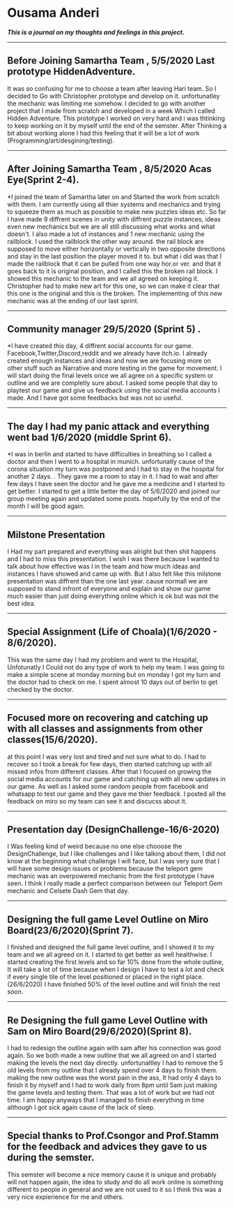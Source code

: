 # Ousama Anderi 

_**This is a journal on my thoughts and feelings in this project.**_

---
## Before Joining Samartha Team , 5/5/2020 Last prototype HiddenAdventure.

It was so confusing for me to choose a team after leaving Hari team.
So I decided to Go with Christopher prototype and develop on it. unfortunatley the mechanic was limiting me somehow.
I decided to go with another project that I made from scratch and developed in a week Which I called Hidden Adventure. 
This prototype I worked on very hard and i was thtinking to keep working on it by myself until the end of the semster.
After Thinking a bit about working alone I had this feeling that it will be a lot of work (Programming/art/desgining/testing).

---

## After Joining Samartha Team , 8/5/2020 Acas Eye(Sprint 2-4).
*I joined the team of Samartha later on and Started the work from scratch with them.
I am currently using all thier systems and mechanics and trying to squeeze them as much as possible to make new puzzles ideas etc.
So far I have made 9 diffrent scenes in unity with diffrent puzzle instances, ideas even new mechanics but we are all still discussing what works and what doesn't.
I also made a lot of instances and 1 new mechanic using the railblock. I used the railblock the other way around. the rail block are supposed to move either horizontally or vertically in two opposite directions
and stay in the last position the player moved it to. but what i did was that I made the railblock that it can be pulled from one way hor.or ver. and that it goes back to it is original position, and I called this the broken rail block.
I showed this mechanic to the team and we all agreed on keeping it. Christopher had to make new art for this one, so we can make it clear that this one is the original and this is the broken.
The implementing of this new mechanic was at the ending of our last sprint.

---

## Community manager 29/5/2020 (Sprint 5) .
*I have created this day, 4 diffrent social accounts for our game.
Facebook,Twitter,Discord,reddit and we already have itch.io. 
I already created enough instances and ideas and now we are focusing more on other stuff such as Narrative and more testing in the game for movement.
I will start doing the final levels once we all agree on a specific system or outline and we are completly sure about.
I asked some people that day to playtest our game and give us feedback using the social media accounts I made. And I have got some feedbacks but was not so useful.

---

## The day I had my panic attack and everything went bad 1/6/2020 (middle Sprint 6).
*I was in berlin and started to have difficulties in breathing so I called a doctor and then I went to a hospital in munich. unfortunatly cause of the corona situation my turn was postponed and I had to stay in the hospital for another 2 days. .
They gave me a room to stay in it.
I had to wait and after few days I have seen the doctor and he gave me a medicine and I started to get better. 
I started to get a little better the day of 5/6/2020 and joined our group meeting again and updated some posts.
hopefully by the end of the month I will be good again.

---

## Milstone Presentation
I Had my part prepared and everything was alright but then shit happens and I had to miss this presentation.
I wish I was there because I wanted to talk about how effective was I in the team and how much ideas and instances I have showed and came up with.
But I also felt like this milstone presentation was diffrent than the one last year. cause normall we are supposed to stand infront of everyone and explain and show our game much easier than
just doing everything online which is ok but was not the best idea.

---
## Special Assignment (Life of Choala)(1/6/2020 - 8/6/2020).
This was the same day I had my problem and went to the Hospital, Unfotunatly I Could not do any type of work to help my team.
I was going to make a simple scene at monday morning but on monday I got my turn and the doctor had to check on me.
I spent almost 10 days out of berlin to get checked by the doctor.

---

## Focused more on recovering and catching up with all classes and assignments from other classes(15/6/2020).
at this point I was very lost and tired and not sure what to do. I had to recover so I took a break for few days, then started catching up with all missed infos from different classes.
After that I focused on growing the social media accounts for our game and catching up with all new updates in our game. As well as I asked some random people  from facebook and whatsapp to test our game
and they gave me thier feedback. I posted all the feedback on miro so my team can see it and discucss about it.

---

## Presentation day (DesignChallenge-16/6-2020)
I Was feeling kind of weird because no one else chooose the DesignChallenge, but I like challenges and I like talking about them, I did not know at the beginning what challenge I will face,
but I was very sure that I will have some design issues or problems because the teleport gem mechanic was an overpowered mechanic from the first prototype I have seen. 
I think I really made a perfect comparison between our Teleport Gem mechanic and Celsete Dash Gem that day.

---

## Designing the full game Level Outline on Miro Board(23/6/2020)(Sprint 7).
I finished and designed the full game level outline, and I showed it to my team and we all agreed on it. I started to get better as well healthwise.
I started creating the first levels and so far 10% done from the whole outline, It will take a lot of time because when I design I have to test a lot and check if every single tile of the 
level positioned or placed in the right place. 
(26/6/2020) I have finished 50% of the level outline and will finish the rest soon.

---

## Re Designing the full game Level Outline with Sam on Miro Board(29/6/2020)(Sprint 8).
I had to redesign the outline again with sam after his connection was good again. So we both made a new outline that we all agreed on and I started making the levels the next day directly.
unfortunaltley I had to remove the 5 old levels from my outline that I already spend over 4 days to finish them.
making the new outline was the worst pain in the ass, It had only 4 days to finish it by myself and I had to work daily from 8pm until 5am just making the game levels and testing them.
That was a lot of work but we had not time. I am happy anyways that I managed to finish everything in time although I got sick again cause of the lack of sleep.

---

## Special thanks to Prof.Csongor and Prof.Stamm for the feedback and advices they gave to us during the semster.
This semster will become a nice memory cause it is unique and probably will not happen again, the idea to study and do all work online is something different to people in general and we are not used to it
so I think this was a very nice expierience for me and others.